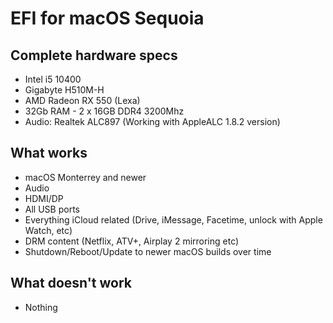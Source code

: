 # EFI for macOS Sequoia

## Complete hardware specs
- Intel i5 10400
- Gigabyte H510M-H
- AMD Radeon RX 550 (Lexa)
- 32Gb RAM - 2 x 16GB DDR4 3200Mhz
- Audio: Realtek ALC897 (Working with AppleALC 1.8.2 version)

## What works
- macOS Monterrey and newer
- Audio
- HDMI/DP
- All USB ports
- Everything iCloud related (Drive, iMessage, Facetime, unlock with Apple Watch, etc)
- DRM content (Netflix, ATV+, Airplay 2 mirroring etc)
- Shutdown/Reboot/Update to newer macOS builds over time
  
## What doesn't work
- Nothing
